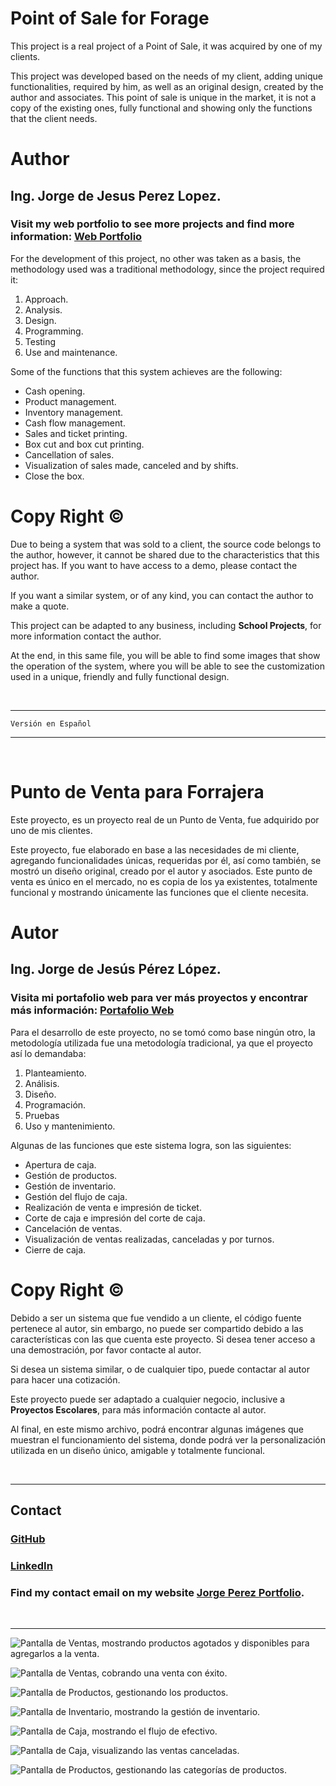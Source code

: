 # Point of Sale for Forage

This project is a real project of a Point of Sale, it was acquired by one of my clients.

This project was developed based on the needs of my client, adding unique functionalities, required by him, as well as an original design, created by the author and associates. This point of sale is unique in the market, it is not a copy of the existing ones, fully functional and showing only the functions that the client needs.

# Author

## Ing. Jorge de Jesus Perez Lopez.

### Visit my web portfolio to see more projects and find more information: [Web Portfolio](https://portfolio-jorgeperez.netlify.app/)

For the development of this project, no other was taken as a basis, the methodology used was a traditional methodology, since the project required it:

1. Approach.
2. Analysis.
3. Design.
4. Programming.
5. Testing
6. Use and maintenance.

Some of the functions that this system achieves are the following:

- Cash opening.
- Product management.
- Inventory management.
- Cash flow management.
- Sales and ticket printing.
- Box cut and box cut printing.
- Cancellation of sales.
- Visualization of sales made, canceled and by shifts.
- Close the box.

# Copy Right &copy;

Due to being a system that was sold to a client, the source code belongs to the author, however, it cannot be shared due to the characteristics that this project has. If you want to have access to a demo, please contact the author.

If you want a similar system, or of any kind, you can contact the author to make a quote.

This project can be adapted to any business, including **School Projects**, for more information contact the author.

At the end, in this same file, you will be able to find some images that show the operation of the system, where you will be able to see the customization used in a unique, friendly and fully functional design.

<br/>

---

`Versión en Español`

---

<br/>

# Punto de Venta para Forrajera

Este proyecto, es un proyecto real de un Punto de Venta, fue adquirido por uno de mis clientes.

Este proyecto, fue elaborado en base a las necesidades de mi cliente, agregando funcionalidades únicas, requeridas por él, así como también, se mostró un diseño original, creado por el autor y asociados. Este punto de venta es único en el mercado, no es copia de los ya existentes, totalmente funcional y mostrando únicamente las funciones que el cliente necesita.

# Autor

## Ing. Jorge de Jesús Pérez López.

### Visita mi portafolio web para ver más proyectos y encontrar más información: [Portafolio Web](https://portfolio-jorgeperez.netlify.app/)

Para el desarrollo de este proyecto, no se tomó como base ningún otro, la metodología utilizada fue una metodología tradicional, ya que el proyecto así lo demandaba:

1. Planteamiento.
2. Análisis.
3. Diseño.
4. Programación.
5. Pruebas
6. Uso y mantenimiento.

Algunas de las funciones que este sistema logra, son las siguientes:

- Apertura de caja.
- Gestión de productos.
- Gestión de inventario.
- Gestión del flujo de caja.
- Realización de venta e impresión de ticket.
- Corte de caja e impresión del corte de caja.
- Cancelación de ventas.
- Visualización de ventas realizadas, canceladas y por turnos.
- Cierre de caja.

# Copy Right &copy;

Debido a ser un sistema que fue vendido a un cliente, el código fuente pertenece al autor, sin embargo, no puede ser compartido debido a las características con las que cuenta este proyecto. Si desea tener acceso a una demostración, por favor contacte al autor.

Si desea un sistema similar, o de cualquier tipo, puede contactar al autor para hacer una cotización.

Este proyecto puede ser adaptado a cualquier negocio, inclusive a **Proyectos Escolares**, para más información contacte al autor.

Al final, en este mismo archivo, podrá encontrar algunas imágenes que muestran el funcionamiento del sistema, donde podrá ver la personalización utilizada en un diseño único, amigable y totalmente funcional.

<br/>

---

## Contact

### [GitHub](https://github.com/jodeperezlo)

### [LinkedIn](https://www.linkedin.com/in/jorge-de-jes%C3%BAs-p%C3%A9rez-l%C3%B3pez-140343216/)

### Find my contact email on my website [Jorge Perez Portfolio](https://portfolio-jorgeperez.netlify.app/).

<br/>

---

![Pantalla de Ventas, mostrando productos agotados y disponibles para agregarlos a la venta.](./images/1.png "Pantalla de Ventas, mostrando productos agotados y disponibles para agregarlos a la venta.")

![Pantalla de Ventas, cobrando una venta con éxito.](./images/2.png "Pantalla de Ventas, cobrando una venta con éxito.")

![Pantalla de Productos, gestionando los productos.](./images/3.png "Pantalla de Productos, gestionando los productos.")

![Pantalla de Inventario, mostrando la gestión de inventario.](./images/4.png "Pantalla de Inventario, mostrando la gestión de inventario.")

![Pantalla de Caja, mostrando el flujo de efectivo.](./images/5.png "Pantalla de Caja, mostrando el flujo de efectivo.")

![Pantalla de Caja, visualizando las ventas canceladas.](./images/6.png "Pantalla de Caja, visualizando las ventas canceladas.")

![Pantalla de Productos, gestionando las categorías de productos.](./images/7.png "Pantalla de Productos, gestionando las categorías de productos.")
